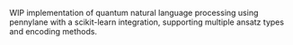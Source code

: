 WIP implementation of quantum natural
language processing using pennylane 
with a scikit-learn integration, supporting 
multiple ansatz types and encoding methods.
